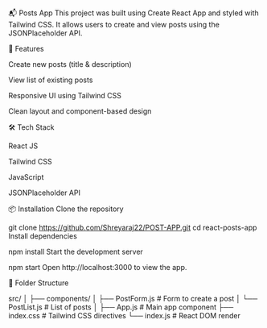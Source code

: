 📬  Posts App
This project was built using Create React App and styled with Tailwind CSS. It allows users to create and view posts using the JSONPlaceholder API.

🚀 Features

Create new posts (title & description)

View list of existing posts

Responsive UI using Tailwind CSS

Clean layout and component-based design


🛠️ Tech Stack

React JS

Tailwind CSS

JavaScript 

JSONPlaceholder API

📦 Installation
Clone the repository

git clone https://github.com/Shreyaraj22/POST-APP.git
cd react-posts-app
Install dependencies

npm install
Start the development server

npm start
Open http://localhost:3000 to view the app.

📁 Folder Structure

src/
│
├── components/
│   ├── PostForm.js       # Form to create a post
│   └── PostList.js       # List of posts
│
├── App.js                # Main app component
├── index.css             # Tailwind CSS directives
└── index.js              # React DOM render
